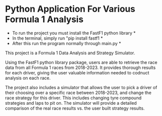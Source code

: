 # Python Application For Various Formula 1 Analysis

* To run the project you must install the FastF1 python library *
* In the terminal, simply run "pip install fastf1 *
* After this run the program normally through main.py *


This project is a Formula 1 Data Analysis and Strategy Simulator.

Using the FastF1 python library package, users are able to retrieve 
the race data from all Formula 1 races from 2018-2023. It provides 
thorough results for each driver, giving the user valuable information 
needed to codnuct analysis on each race.

The project also includes a simulator that allows the user to pick a 
driver of their choosing over a specific race between 2018-2023, 
and change the race strategy for this driver. This includes changing 
tyre compound strategies and laps to pit on. The simulator will provide 
a detailed comparison of the real race results vs. the user built strategy 
results. 

